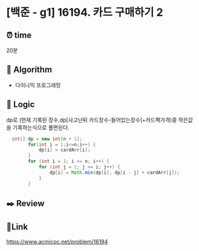 # [백준 - g1] 16194. 카드 구매하기 2

## ⏰ **time**

20분

## :pushpin: **Algorithm**

- 다이나믹 프로그래밍

## :round_pushpin: **Logic**

dp로 (현제 기록된 장수,dp[사고난뒤 카드장수-들어있는장수]+카드팩가격)중 작은값을 기록하는식으로 풀면된다.

```java
  int[] dp = new int[n + 1];
		for(int i = 1;i<=n;i++) {
			dp[i] = cardArr[i];
		}
		for (int i = 1; i <= n; i++) {
			for (int j = 1; j <= i; j++) {
				dp[i] = Math.min(dp[i], dp[i - j] + cardArr[j]);
			}
		}

```

## :black_nib: **Review**

## 📡**Link**

https://www.acmicpc.net/problem/16194
